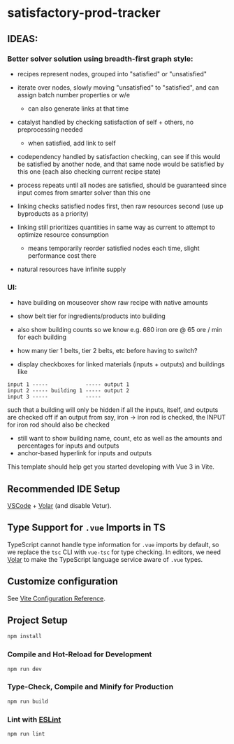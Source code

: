 # satisfactory-prod-tracker

## IDEAS:

### Better solver solution using breadth-first graph style:

- recipes represent nodes, grouped into "satisfied" or "unsatisfied"
- iterate over nodes, slowly moving "unsatisfied" to "satisfied", and can assign batch number properties or w/e
  - can also generate links at that time
- catalyst handled by checking satisfaction of self + others, no preprocessing needed
  - when satisfied, add link to self
- codependency handled by satisfaction checking, can see if this would be satisfied by another node, and that same node would be satisfied by this one (each also checking current recipe state)
- process repeats until all nodes are satisfied, should be guaranteed since input comes from smarter solver than this one

- linking checks satisfied nodes first, then raw resources second (use up byproducts as a priority)
- linking still prioritizes quantities in same way as current to attempt to optimize resource consumption
  - means temporarily reorder satisfied nodes each time, slight performance cost there
- natural resources have infinite supply

### UI:

- have building on mouseover show raw recipe with native amounts
- show belt tier for ingredients/products into building
- also show building counts so we know e.g. 680 iron ore @ 65 ore / min for each building
- how many tier 1 belts, tier 2 belts, etc before having to switch?

- display checkboxes for linked materials (inputs + outputs) and buildings like

```
input 1 -----            ----- output 1
input 2 ----- building 1 ----- output 2
input 3 -----            -----
```

such that a building will only be hidden if all the inputs, itself, and outputs are checked off
if an output from say, iron -> iron rod is checked, the INPUT for iron rod should also be checked

- still want to show building name, count, etc as well as the amounts and percentages for inputs and outputs
- anchor-based hyperlink for inputs and outputs

This template should help get you started developing with Vue 3 in Vite.

## Recommended IDE Setup

[VSCode](https://code.visualstudio.com/) + [Volar](https://marketplace.visualstudio.com/items?itemName=Vue.volar) (and disable Vetur).

## Type Support for `.vue` Imports in TS

TypeScript cannot handle type information for `.vue` imports by default, so we replace the `tsc` CLI with `vue-tsc` for type checking. In editors, we need [Volar](https://marketplace.visualstudio.com/items?itemName=Vue.volar) to make the TypeScript language service aware of `.vue` types.

## Customize configuration

See [Vite Configuration Reference](https://vite.dev/config/).

## Project Setup

```sh
npm install
```

### Compile and Hot-Reload for Development

```sh
npm run dev
```

### Type-Check, Compile and Minify for Production

```sh
npm run build
```

### Lint with [ESLint](https://eslint.org/)

```sh
npm run lint
```
